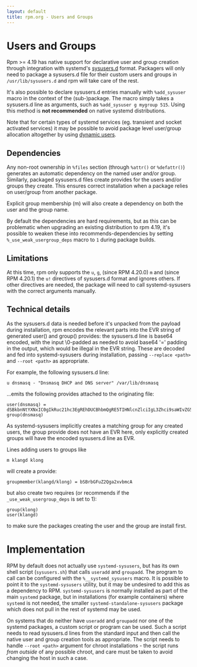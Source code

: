 ```yaml
---
layout: default
title: rpm.org - Users and Groups
---
```


# Users and Groups

Rpm >= 4.19 has native support for declarative user and group creation
through integration with systemd's
[sysusers.d](https://www.freedesktop.org/software/systemd/man/sysusers.d.html)
format.  Packagers will only need to package a sysusers.d file for
their custom users and groups in `/usr/lib/sysusers.d` and rpm will
take care of the rest.

It's also possible to declare sysusers.d entries manually with
`%add_sysuser` macro in the context of the (sub-)package. The macro
simply takes a sysusers.d line as arguments, such as
`%add_sysuser g mygroup 515`. Using this method is **not recommended** on
native systemd distributions.

Note that for certain types of systemd services (eg. transient and
socket activated services) it may be possible to avoid package level
user/group allocation altogether by using
[dynamic users](https://0pointer.net/blog/dynamic-users-with-systemd.html).

## Dependencies

Any non-root ownership in `%files` section (through `%attr()` or `%defattr()`)
generates an automatic dependency on the named user and/or group. Similarly,
packaged sysusers.d files create provides for the users and/or groups they
create. This ensures correct installation when a package relies
on user/group from another package.

Explicit group membership (m) will also create a dependency on both the user
and the group name.

By default the dependencies are hard requirements, but as this can be
problematic when upgrading an existing distribution to rpm 4.19, it's possible
to weaken these into recommends-dependencies by setting 
`%_use_weak_usergroup_deps` macro to `1` during package builds.

## Limitations

At this time, rpm only supports the `u`, `g`, (since RPM 4.20.0) `m`
and (since RPM 4.20.1) the `u!` directives of sysusers.d format and
ignores others. If other directives are needed, the package will need
to call systemd-sysusers with the correct arguments manually.

## Technical details

As the sysusers.d data is needed before it's unpacked from the payload
during installation, rpm encodes the relevant parts into the EVR string
of generated user() and group() provides: the sysusers.d line is base64
encoded, with the input \0-padded as needed to avoid base64 '=' padding
in the output, which would be illegal in the EVR string. These are
decoded and fed into systemd-sysusers during installation, passing
`--replace <path>` and `--root <path>` as appropriate.

For example, the following sysusers.d line:

```
u dnsmasq - "Dnsmasq DHCP and DNS server" /var/lib/dnsmasq
```

...emits the following provides attached to the originating file:

```
user(dnsmasq) = dSBkbnNtYXNxIC0gIkRuc21hc3EgREhDUCBhbmQgRE5TIHNlcnZlciIgL3Zhci9saWIvZG5zbWFzcQAA
group(dnsmasq)
```

As systemd-sysusers implicitly creates a matching group for any created
users, the group provide does not have an EVR here, only explicitly
created groups will have the encoded sysusers.d line as EVR.

Lines adding users to groups like

```
m klangd klong
```

will create a provide:
```
groupmember(klangd/klong) = bSBrbGFuZ2Qga2xvbmcA
```
but also create two requires (or recommends if the `_use_weak_usergroup_deps` is set to 1):

```
group(klong)
user(klangd)
```

to make sure the packages creating the user and the group are install first.

# Implementation

RPM by default does not actually use `systemd-sysusers`, but has its
own shell script (`sysusers.sh`) that calls `useradd` and `groupadd`.
The program to call can be configured with the `%__systemd_sysusers`
macro. It is possible to point it to the `systemd-sysusers` utility,
but it may be undesired to add this as a dependency to RPM.
`systemd-sysusers` is normally installed as part of the main `systemd`
package, but in installations (for example containers) where `systemd`
is not needed, the smaller `systemd-standalone-sysusers` package which
does not pull in the rest of systemd may be used.

On systems that do neither have `useradd` and `groupadd` nor one of
the systemd packages, a custom script or program can be used. Such a
script needs to read sysusers.d lines from the standard input and then
call the native user and group creation tools as appropriate. The
script needs to handle `--root <path>` argument for chroot
installations - the script runs *from outside* of any possible chroot,
and care must be taken to avoid changing the host in such a case.
